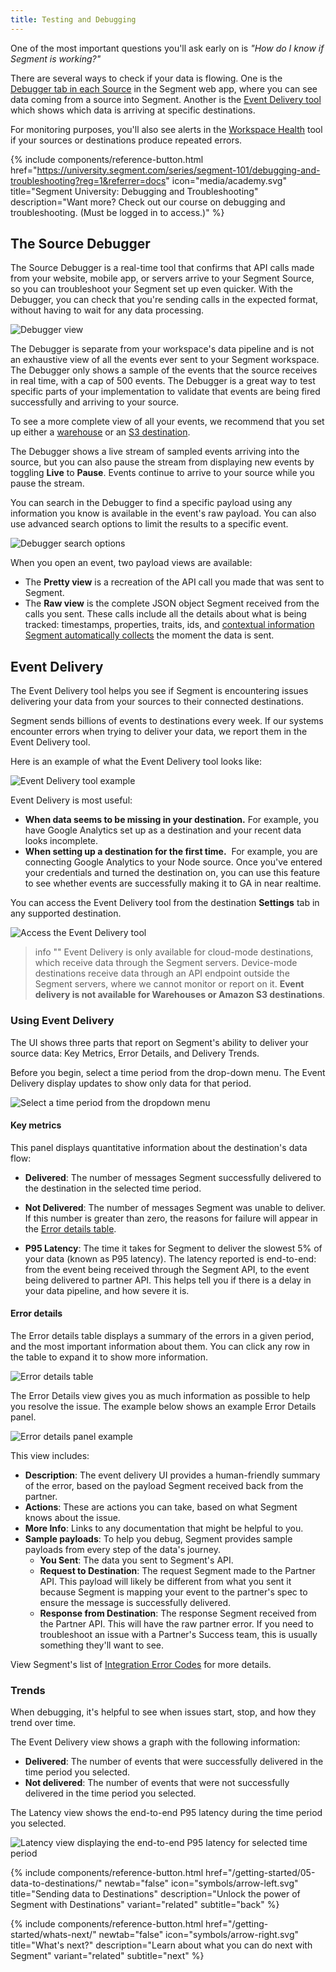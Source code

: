 ```yaml
---
title: Testing and Debugging
---
```


One of the most important questions you'll ask early on is _"How do I know if Segment is working?"_

There are several ways to check if your data is flowing. One is the [Debugger tab in each Source](/docs/connections/sources/debugger/) in the Segment web app, where you can see data coming from a source into Segment. Another is the [Event Delivery tool](/docs/connections/event-delivery/) which shows which data is arriving at specific destinations.

For monitoring purposes, you'll also see alerts in the [Workspace Health](/docs/segment-app/#health) tool if your sources or destinations produce repeated errors.

{% include components/reference-button.html href="https://university.segment.com/series/segment-101/debugging-and-troubleshooting?reg=1&referrer=docs" icon="media/academy.svg" title="Segment University: Debugging and Troubleshooting" description="Want more? Check out our course on debugging and troubleshooting. (Must be logged in to access.)" %}

## The Source Debugger

<!-- Source: https://segment.com/docs/connections/sources/debugger/ -->

The Source Debugger is a real-time tool that confirms that API calls made from your website, mobile app, or servers arrive to your Segment Source, so you can troubleshoot your Segment set up even quicker. With the Debugger, you can check that you're sending calls in the expected format, without having to wait for any data processing.

![Debugger view](/docs/connections/sources/images/debugger_view.png)

The Debugger is separate from your workspace's data pipeline and is not an exhaustive view of all the events ever sent to your Segment workspace. The Debugger only shows a sample of the events that the source receives in real time, with a cap of 500 events. The Debugger is a great way to test specific parts of your implementation to validate that events are being fired successfully and arriving to your source.

To see a more complete view of all your events, we recommend that you set up either a [warehouse](/docs/connections/storage/warehouses/) or an [S3 destination](/docs/connections/storage/catalog/amazon-s3/).

The Debugger shows a live stream of sampled events arriving into the source, but you can also pause the stream from displaying new events by toggling **Live** to **Pause**. Events continue to arrive to your source while you pause the stream.

You can search in the Debugger to find a specific payload using any information you know is available in the event's raw payload. You can also use advanced search options to limit the results to a specific event.

![Debugger search options](/docs/connections/sources/images/debugger_search.png)

When you open an event, two payload views are available:

* The **Pretty view** is a recreation of the API call you made that was sent to Segment.
* The **Raw view** is the complete JSON object Segment received from the calls you sent. These calls include all the details about what is being tracked: timestamps, properties, traits, ids, and [contextual information Segment automatically collects](/docs/connections/spec/common/#context-fields-automatically-collected) the moment the data is sent.


## Event Delivery

<!--Source: https://segment.com/docs/connections/event-delivery/-->

The Event Delivery tool helps you see if Segment is encountering issues delivering your data from your sources to their connected destinations. 

Segment sends billions of events to destinations every week. If our systems encounter errors when trying to deliver your data, we report them in the Event Delivery tool.

Here is an example of what the Event Delivery tool looks like:

![Event Delivery tool example](/docs/connections/images/edelivery_jXaoBuF6.png)


Event Delivery is most useful: 

- **When data seems to be missing in your destination.**
  For example, you have Google Analytics set up as a destination and your recent data looks incomplete.
- **When setting up a destination for the first time.** 
  For example, you are connecting Google Analytics to your Node source. Once you've entered your credentials and turned the destination on, you can use this feature to see whether events are successfully making it to GA in near realtime. 

You can access the Event Delivery tool from the destination **Settings** tab in any supported destination.

![Access the Event Delivery tool](/docs/connections/images/find-edelivery.png)

> info ""
> Event Delivery is only available for cloud-mode destinations, which receive data through the Segment servers. Device-mode destinations receive data through an API endpoint outside the Segment servers, where we cannot monitor or report on it. **Event delivery is not available for Warehouses or Amazon S3 destinations**.


### Using Event Delivery

The UI shows three parts that report on Segment's ability to deliver your source data: Key Metrics, Error Details, and Delivery Trends.

Before you begin, select a time period from the drop-down menu. The Event Delivery display updates to show only data for that period.

![Select a time period from the dropdown menu](/docs/connections/images/edelivery_Qs4r85sc.png)

#### Key metrics

This panel displays quantitative information about the destination's data flow:

- **Delivered**: The number of messages Segment successfully delivered to the destination in the selected time period.

- **Not Delivered**: The number of messages Segment was unable to deliver. If this number is greater than zero, the reasons for failure will appear in the [Error details table](#error-details). 

- **P95 Latency**: The time it takes for Segment to deliver the slowest 5% of your data (known as P95 latency). The latency reported is end-to-end: from the event being received through the Segment API, to the event being delivered to partner API. This helps tell you if there is a delay in your data pipeline, and how severe it is.

#### Error details

The Error details table displays a summary of the errors in a given period, and the most important information about them. You can click any row in the table to expand it to show more information. 

![Error details table](/docs/connections/images/edelivery_V6hldpCl.png)


The Error Details view gives you as much information as possible to help you resolve the issue. The example below shows an example Error Details panel. 

![Error details panel example](/docs/connections/images/edelivery_CgNb4wVN.png)

This view includes: 

- **Description**: The event delivery UI provides a human-friendly summary of the error, based on the payload Segment received back from the partner.
- **Actions**: These are actions you can take, based on what Segment knows about the issue. 
- **More Info**: Links to any documentation that might be helpful to you. 
- **Sample payloads**: To help you debug, Segment provides sample payloads from every step of the data's journey.
  - **You Sent**: The data you sent to Segment's API.
  - **Request to Destination**: The request Segment made to the Partner API. This payload will likely be different from what you sent it because Segment is mapping your event to the partner's spec to ensure the message is successfully delivered. 
  - **Response from Destination**: The response Segment received from the Partner API. This will have the raw partner error. If you need to troubleshoot an issue with a Partner's Success team, this is usually something they'll want to see. 

View Segment's list of [Integration Error Codes](/docs/connections/integration_error_codes/) for more details.

### Trends

When debugging, it's helpful to see when issues start, stop, and how they trend over time. 

The Event Delivery view shows a graph with the following information:
- **Delivered**: The number of events that were successfully delivered in the time period you selected. 
- **Not delivered**: The number of events that were not successfully delivered in the time period you selected. 

The Latency view shows the end-to-end P95 latency during the time period you selected.

![Latency view displaying the end-to-end P95 latency for selected time period](/docs/connections/images/edelivery_9FRFTAso.png)




<div class="double">
  {% include components/reference-button.html  href="/getting-started/05-data-to-destinations/" newtab="false" icon="symbols/arrow-left.svg" title="Sending data to Destinations" description="Unlock the power of Segment with Destinations" variant="related" subtitle="back" %}

  {% include components/reference-button.html  href="/getting-started/whats-next/" newtab="false" icon="symbols/arrow-right.svg" title="What's next?" description="Learn about what you can do next with Segment" variant="related" subtitle="next" %}
</div>
